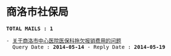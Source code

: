 # 商洛市社保局
<pre><b>TOTAL MAILS : 1</b></pre>
<pre>
- <a href="../../categories/mails/2465.md">关于商洛市中心医院医保科拖欠报销费用的问题</a><br/>  Query Date : <b>2014-05-14</b> - Reply Date : <b>2014-05-19</b>
</pre>